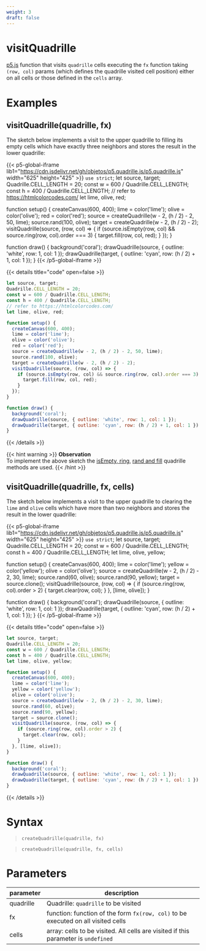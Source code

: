 ```yaml
---
weight: 3
draft: false
---
```


# visitQuadrille

[p5.js](https://p5js.org/) function that visits `quadrille` cells executing the `fx` function taking `(row, col)` params (which defines the quadrille visited cell position) either on all cells or those defined in the `cells` array.

# Examples

## visitQuadrille(quadrille, fx)

The sketch below implements a visit to the upper quadrille to filling its empty cells which have exactly three neighbors and stores the result in the lower quadrille:

{{< p5-global-iframe lib1="https://cdn.jsdelivr.net/gh/objetos/p5.quadrille.js/p5.quadrille.js" width="625" height="425" >}}
`use strict`;
let source, target;
Quadrille.CELL_LENGTH = 20;
const w = 600 / Quadrille.CELL_LENGTH;
const h = 400 / Quadrille.CELL_LENGTH;
// refer to https://htmlcolorcodes.com/
let lime, olive, red;

function setup() {
  createCanvas(600, 400);
  lime = color('lime');
  olive = color('olive');
  red = color('red');
  source = createQuadrille(w - 2, (h / 2) - 2, 50, lime);
  source.rand(100, olive);
  target = createQuadrille(w - 2, (h / 2) - 2);
  visitQuadrille(source, (row, col) => {
    if (source.isEmpty(row, col) && source.ring(row, col).order === 3) {
      target.fill(row, col, red);
    }
  });
}

function draw() {
  background('coral');
  drawQuadrille(source, { outline: 'white', row: 1, col: 1 });
  drawQuadrille(target, { outline: 'cyan', row: (h / 2) + 1, col: 1 });
}
{{< /p5-global-iframe >}}

{{< details title="code" open=false >}}
```js
let source, target;
Quadrille.CELL_LENGTH = 20;
const w = 600 / Quadrille.CELL_LENGTH;
const h = 400 / Quadrille.CELL_LENGTH;
// refer to https://htmlcolorcodes.com/
let lime, olive, red;

function setup() {
  createCanvas(600, 400);
  lime = color('lime');
  olive = color('olive');
  red = color('red');
  source = createQuadrille(w - 2, (h / 2) - 2, 50, lime);
  source.rand(100, olive);
  target = createQuadrille(w - 2, (h / 2) - 2);
  visitQuadrille(source, (row, col) => {
    if (source.isEmpty(row, col) && source.ring(row, col).order === 3) {
      target.fill(row, col, red);
    }
  });
}

function draw() {
  background('coral');
  drawQuadrille(source, { outline: 'white', row: 1, col: 1 });
  drawQuadrille(target, { outline: 'cyan', row: (h / 2) + 1, col: 1 });
}
```
{{< /details >}}

{{< hint warning >}}
**Observation**  
To implement the above sketch the [isEmpty, ring](/docs/Quadrille_API/main_methods/#read-methods), [rand and fill](/docs/Quadrille_API/main_methods/#write-methods) quadrille methods are used.
{{< /hint >}}

## visitQuadrille(quadrille, fx, cells)

The sketch below implements a visit to the upper quadrille to clearing the `lime` and `olive` cells which have more than two neighbors and stores the result in the lower quadrille:

{{< p5-global-iframe lib1="https://cdn.jsdelivr.net/gh/objetos/p5.quadrille.js/p5.quadrille.js" width="625" height="425" >}}
`use strict`;
let source, target;
Quadrille.CELL_LENGTH = 20;
const w = 600 / Quadrille.CELL_LENGTH;
const h = 400 / Quadrille.CELL_LENGTH;
let lime, olive, yellow;

function setup() {
  createCanvas(600, 400);
  lime = color('lime');
  yellow = color('yellow');
  olive = color('olive');
  source = createQuadrille(w - 2, (h / 2) - 2, 30, lime);
  source.rand(60, olive);
  source.rand(90, yellow);
  target = source.clone();
  visitQuadrille(source, (row, col) => {
    if (source.ring(row, col).order > 2) {
      target.clear(row, col);
    }
  }, [lime, olive]);
}

function draw() {
  background('coral');
  drawQuadrille(source, { outline: 'white', row: 1, col: 1 });
  drawQuadrille(target, { outline: 'cyan', row: (h / 2) + 1, col: 1 });
}
{{< /p5-global-iframe >}}

{{< details title="code" open=false >}}
```js
let source, target;
Quadrille.CELL_LENGTH = 20;
const w = 600 / Quadrille.CELL_LENGTH;
const h = 400 / Quadrille.CELL_LENGTH;
let lime, olive, yellow;

function setup() {
  createCanvas(600, 400);
  lime = color('lime');
  yellow = color('yellow');
  olive = color('olive');
  source = createQuadrille(w - 2, (h / 2) - 2, 30, lime);
  source.rand(60, olive);
  source.rand(90, yellow);
  target = source.clone();
  visitQuadrille(source, (row, col) => {
    if (source.ring(row, col).order > 2) {
      target.clear(row, col);
    }
  }, [lime, olive]);
}

function draw() {
  background('coral');
  drawQuadrille(source, { outline: 'white', row: 1, col: 1 });
  drawQuadrille(target, { outline: 'cyan', row: (h / 2) + 1, col: 1 });
}
```
{{< /details >}}

# Syntax

> `createQuadrille(quadrille, fx)`

> `createQuadrille(quadrille, fx, cells)`

# Parameters

| parameter     | description                                                                        |
|---------------|------------------------------------------------------------------------------------|
| quadrille     | Quadrille: `quadrille` to be visited                                               |
| fx            | function: function of the form `fx(row, col)` to be executed on all visited cells  |
| cells         | array: cells to be visited. All cells are visited if this parameter is `undefined` |